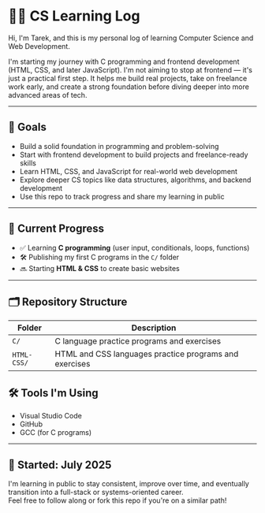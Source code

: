 # 👨‍💻 CS Learning Log

Hi, I'm Tarek, and this is my personal log of learning Computer Science and Web Development.

I'm starting my journey with C programming and frontend development (HTML, CSS, and later JavaScript). I'm not aiming to stop at frontend — it's just a practical first step. It helps me build real projects, take on freelance work early, and create a strong foundation before diving deeper into more advanced areas of tech.

---

## 🎯 Goals

- Build a solid foundation in programming and problem-solving
- Start with frontend development to build projects and freelance-ready skills
- Learn HTML, CSS, and JavaScript for real-world web development
- Explore deeper CS topics like data structures, algorithms, and backend development
- Use this repo to track progress and share my learning in public

---

## 📘 Current Progress

- ✅ Learning **C programming** (user input, conditionals, loops, functions)
- 🛠 Publishing my first C programs in the `C/` folder
- 🔜 Starting **HTML & CSS** to create basic websites

---

## 🗂 Repository Structure

| Folder         | Description                                             |
|----------------|---------------------------------------------------------|
| `C/`           | C language practice programs and exercises              |
| `HTML-CSS/`    |  HTML and CSS languages practice programs and exercises |


## 🛠 Tools I'm Using

- Visual Studio Code
- GitHub
- GCC (for C programs)

---

## 📅 Started: July 2025

I'm learning in public to stay consistent, improve over time, and eventually transition into a full-stack or systems-oriented career.  
Feel free to follow along or fork this repo if you're on a similar path!
